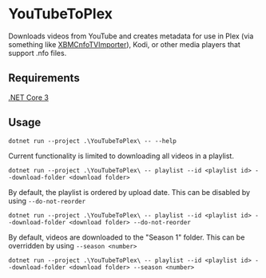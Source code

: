 ﻿# YouTubeToPlex

Downloads videos from YouTube and creates metadata for use in Plex (via something like [XBMCnfoTVImporter](https://github.com/gboudreau/XBMCnfoTVImporter.bundle)), Kodi, or other media players that support .nfo files.

## Requirements

[.NET Core 3](https://dotnet.microsoft.com/download)

## Usage

`dotnet run --project .\YouTubeToPlex\ -- --help`

Current functionality is limited to downloading all videos in a playlist.

`dotnet run --project .\YouTubeToPlex\ -- playlist --id <playlist id> --download-folder <download folder>`

By default, the playlist is ordered by upload date. This can be disabled by using `--do-not-reorder`

`dotnet run --project .\YouTubeToPlex\ -- playlist --id <playlist id> --download-folder <download folder> --do-not-reorder`

By default, videos are downloaded to the "Season 1" folder. This can be overridden by using `--season <number>`

`dotnet run --project .\YouTubeToPlex\ -- playlist --id <playlist id> --download-folder <download folder> --season <number>`
